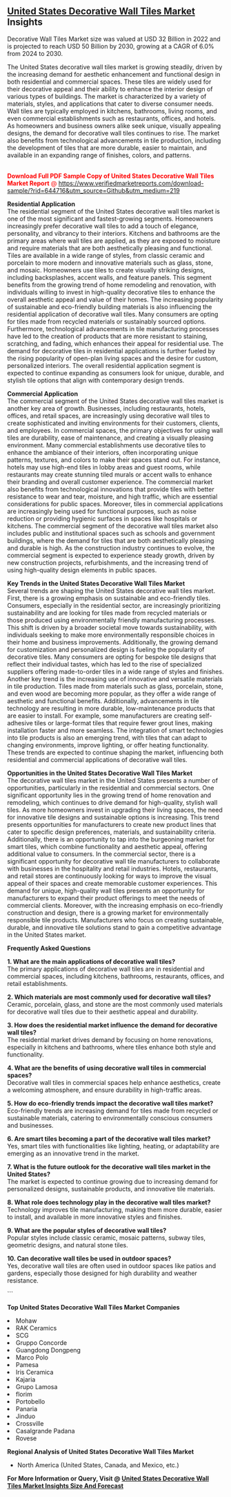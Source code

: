 <h2><a href="https://www.verifiedmarketreports.com/download-sample/?rid=644716&amp;utm_source=Github&amp;utm_medium=219" target="_blank">United States Decorative Wall Tiles Market</a> Insights</h2><p>Decorative Wall Tiles Market size was valued at USD 32 Billion in 2022 and is projected to reach USD 50 Billion by 2030, growing at a CAGR of 6.0% from 2024 to 2030.</p><p> <p>The United States decorative wall tiles market is growing steadily, driven by the increasing demand for aesthetic enhancement and functional design in both residential and commercial spaces. These tiles are widely used for their decorative appeal and their ability to enhance the interior design of various types of buildings. The market is characterized by a variety of materials, styles, and applications that cater to diverse consumer needs. Wall tiles are typically employed in kitchens, bathrooms, living rooms, and even commercial establishments such as restaurants, offices, and hotels. As homeowners and business owners alike seek unique, visually appealing designs, the demand for decorative wall tiles continues to rise. The market also benefits from technological advancements in tile production, including the development of tiles that are more durable, easier to maintain, and available in an expanding range of finishes, colors, and patterns. <br><br> <p><span class=""><span style="color: #ff0000;"><strong>Download Full PDF Sample Copy of United States Decorative Wall Tiles Market Report</strong> @ </span><a href="https://www.verifiedmarketreports.com/download-sample/?rid=644716&amp;utm_source=Github&amp;utm_medium=219" target="_blank">https://www.verifiedmarketreports.com/download-sample/?rid=644716&amp;utm_source=Github&amp;utm_medium=219</a></span></p> </p> <p><strong>Residential Application</strong><br>The residential segment of the United States decorative wall tiles market is one of the most significant and fastest-growing segments. Homeowners increasingly prefer decorative wall tiles to add a touch of elegance, personality, and vibrancy to their interiors. Kitchens and bathrooms are the primary areas where wall tiles are applied, as they are exposed to moisture and require materials that are both aesthetically pleasing and functional. Tiles are available in a wide range of styles, from classic ceramic and porcelain to more modern and innovative materials such as glass, stone, and mosaic. Homeowners use tiles to create visually striking designs, including backsplashes, accent walls, and feature panels. This segment benefits from the growing trend of home remodeling and renovation, with individuals willing to invest in high-quality decorative tiles to enhance the overall aesthetic appeal and value of their homes. The increasing popularity of sustainable and eco-friendly building materials is also influencing the residential application of decorative wall tiles. Many consumers are opting for tiles made from recycled materials or sustainably sourced options. Furthermore, technological advancements in tile manufacturing processes have led to the creation of products that are more resistant to staining, scratching, and fading, which enhances their appeal for residential use. The demand for decorative tiles in residential applications is further fueled by the rising popularity of open-plan living spaces and the desire for custom, personalized interiors. The overall residential application segment is expected to continue expanding as consumers look for unique, durable, and stylish tile options that align with contemporary design trends. </p> <p><strong>Commercial Application</strong><br>The commercial segment of the United States decorative wall tiles market is another key area of growth. Businesses, including restaurants, hotels, offices, and retail spaces, are increasingly using decorative wall tiles to create sophisticated and inviting environments for their customers, clients, and employees. In commercial spaces, the primary objectives for using wall tiles are durability, ease of maintenance, and creating a visually pleasing environment. Many commercial establishments use decorative tiles to enhance the ambiance of their interiors, often incorporating unique patterns, textures, and colors to make their spaces stand out. For instance, hotels may use high-end tiles in lobby areas and guest rooms, while restaurants may create stunning tiled murals or accent walls to enhance their branding and overall customer experience. The commercial market also benefits from technological innovations that provide tiles with better resistance to wear and tear, moisture, and high traffic, which are essential considerations for public spaces. Moreover, tiles in commercial applications are increasingly being used for functional purposes, such as noise reduction or providing hygienic surfaces in spaces like hospitals or kitchens. The commercial segment of the decorative wall tiles market also includes public and institutional spaces such as schools and government buildings, where the demand for tiles that are both aesthetically pleasing and durable is high. As the construction industry continues to evolve, the commercial segment is expected to experience steady growth, driven by new construction projects, refurbishments, and the increasing trend of using high-quality design elements in public spaces. </p> <p><strong>Key Trends in the United States Decorative Wall Tiles Market</strong><br>Several trends are shaping the United States decorative wall tiles market. First, there is a growing emphasis on sustainable and eco-friendly tiles. Consumers, especially in the residential sector, are increasingly prioritizing sustainability and are looking for tiles made from recycled materials or those produced using environmentally friendly manufacturing processes. This shift is driven by a broader societal move towards sustainability, with individuals seeking to make more environmentally responsible choices in their home and business improvements. Additionally, the growing demand for customization and personalized design is fueling the popularity of decorative tiles. Many consumers are opting for bespoke tile designs that reflect their individual tastes, which has led to the rise of specialized suppliers offering made-to-order tiles in a wide range of styles and finishes. Another key trend is the increasing use of innovative and versatile materials in tile production. Tiles made from materials such as glass, porcelain, stone, and even wood are becoming more popular, as they offer a wide range of aesthetic and functional benefits. Additionally, advancements in tile technology are resulting in more durable, low-maintenance products that are easier to install. For example, some manufacturers are creating self-adhesive tiles or large-format tiles that require fewer grout lines, making installation faster and more seamless. The integration of smart technologies into tile products is also an emerging trend, with tiles that can adapt to changing environments, improve lighting, or offer heating functionality. These trends are expected to continue shaping the market, influencing both residential and commercial applications of decorative wall tiles. </p> <p><strong>Opportunities in the United States Decorative Wall Tiles Market</strong><br>The decorative wall tiles market in the United States presents a number of opportunities, particularly in the residential and commercial sectors. One significant opportunity lies in the growing trend of home renovation and remodeling, which continues to drive demand for high-quality, stylish wall tiles. As more homeowners invest in upgrading their living spaces, the need for innovative tile designs and sustainable options is increasing. This trend presents opportunities for manufacturers to create new product lines that cater to specific design preferences, materials, and sustainability criteria. Additionally, there is an opportunity to tap into the burgeoning market for smart tiles, which combine functionality and aesthetic appeal, offering additional value to consumers. In the commercial sector, there is a significant opportunity for decorative wall tile manufacturers to collaborate with businesses in the hospitality and retail industries. Hotels, restaurants, and retail stores are continuously looking for ways to improve the visual appeal of their spaces and create memorable customer experiences. This demand for unique, high-quality wall tiles presents an opportunity for manufacturers to expand their product offerings to meet the needs of commercial clients. Moreover, with the increasing emphasis on eco-friendly construction and design, there is a growing market for environmentally responsible tile products. Manufacturers who focus on creating sustainable, durable, and innovative tile solutions stand to gain a competitive advantage in the United States market. </p> <p><strong>Frequently Asked Questions</strong></p> <p><strong>1. What are the main applications of decorative wall tiles?</strong><br>The primary applications of decorative wall tiles are in residential and commercial spaces, including kitchens, bathrooms, restaurants, offices, and retail establishments. </p> <p><strong>2. Which materials are most commonly used for decorative wall tiles?</strong><br>Ceramic, porcelain, glass, and stone are the most commonly used materials for decorative wall tiles due to their aesthetic appeal and durability. </p> <p><strong>3. How does the residential market influence the demand for decorative wall tiles?</strong><br>The residential market drives demand by focusing on home renovations, especially in kitchens and bathrooms, where tiles enhance both style and functionality. </p> <p><strong>4. What are the benefits of using decorative wall tiles in commercial spaces?</strong><br>Decorative wall tiles in commercial spaces help enhance aesthetics, create a welcoming atmosphere, and ensure durability in high-traffic areas. </p> <p><strong>5. How do eco-friendly trends impact the decorative wall tiles market?</strong><br>Eco-friendly trends are increasing demand for tiles made from recycled or sustainable materials, catering to environmentally conscious consumers and businesses. </p> <p><strong>6. Are smart tiles becoming a part of the decorative wall tiles market?</strong><br>Yes, smart tiles with functionalities like lighting, heating, or adaptability are emerging as an innovative trend in the market. </p> <p><strong>7. What is the future outlook for the decorative wall tiles market in the United States?</strong><br>The market is expected to continue growing due to increasing demand for personalized designs, sustainable products, and innovative tile materials. </p> <p><strong>8. What role does technology play in the decorative wall tiles market?</strong><br>Technology improves tile manufacturing, making them more durable, easier to install, and available in more innovative styles and finishes. </p> <p><strong>9. What are the popular styles of decorative wall tiles?</strong><br>Popular styles include classic ceramic, mosaic patterns, subway tiles, geometric designs, and natural stone tiles. </p> <p><strong>10. Can decorative wall tiles be used in outdoor spaces?</strong><br>Yes, decorative wall tiles are often used in outdoor spaces like patios and gardens, especially those designed for high durability and weather resistance. </p> ```</p><p><strong>Top United States Decorative Wall Tiles Market Companies</strong></p><div data-test-id=""><p><li> Mohaw</li><li> RAK Ceramics</li><li> SCG</li><li> Gruppo Concorde</li><li> Guangdong Dongpeng</li><li> Marco Polo</li><li> Pamesa</li><li> Iris Ceramica</li><li> Kajaria</li><li> Grupo Lamosa</li><li> florim</li><li> Portobello</li><li> Panaria</li><li> Jinduo</li><li> Crossville</li><li> Casalgrande Padana</li><li> Rovese</li></p><div><strong>Regional Analysis of&nbsp;United States Decorative Wall Tiles Market</strong></div><ul><li dir="ltr"><p dir="ltr">North America&nbsp;(United States, Canada, and Mexico, etc.)</p></li></ul><p><strong>For More Information or Query, Visit @&nbsp;</strong><strong><a href="https://www.verifiedmarketreports.com/product/decorative-wall-tiles-market/?utm_source=Github&amp;utm_medium=219" target="_blank">United States Decorative Wall Tiles Market Insights Size And Forecast</a></strong></p></div>
